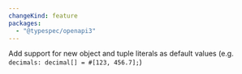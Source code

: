 ```yaml
---
changeKind: feature
packages:
  - "@typespec/openapi3"
---
```


Add support for new object and tuple literals as default values (e.g. `decimals: decimal[] = #[123, 456.7];`)
